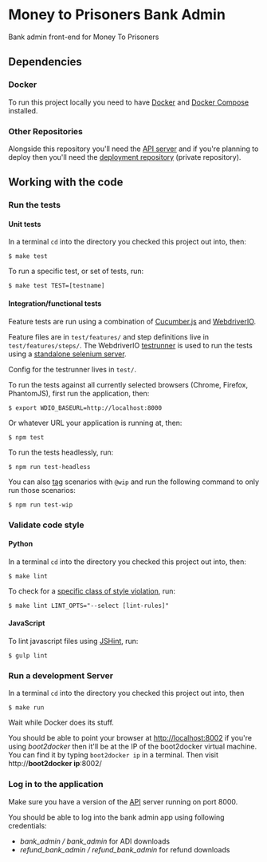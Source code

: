 
# Money to Prisoners Bank Admin

Bank admin front-end for Money To Prisoners

## Dependencies
### Docker
To run this project locally you need to have [Docker](http://docs.docker.com/installation/mac/) and [Docker Compose](https://docs.docker.com/compose/install/) installed.

### Other Repositories

Alongside this repository you'll need the [API server](https://github.com/ministryofjustice/money-to-prisoners-api) and if you're planning to deploy then you'll need the [deployment repository](https://github.com/ministryofjustice/money-to-prisoners-deploy) (private repository).

## Working with the code

### Run the tests

#### Unit tests

In a terminal `cd` into the directory you checked this project out into, then:

```
$ make test
```

To run a specific test, or set of tests, run:

```
$ make test TEST=[testname]
```

#### Integration/functional tests

Feature tests are run using a combination of [Cucumber.js](https://github.com/cucumber/cucumber-js) and [WebdriverIO](http://webdriver.io/api.html).

Feature files are in `test/features/` and step definitions live in `test/features/steps/`. The WebdriverIO [testrunner](http://webdriver.io/guide/testrunner/gettingstarted.html) is used to run the tests using a [standalone selenium server](https://www.npmjs.com/package/selenium-standalone).

Config for the testrunner lives in `test/`.

To run the tests against all currently selected browsers (Chrome, Firefox, PhantomJS), first run the application, then:
```
$ export WDIO_BASEURL=http://localhost:8000
```
Or whatever URL your application is running at, then:
```
$ npm test
```

To run the tests headlessly, run:
```
$ npm run test-headless
```

You can also [tag](https://github.com/cucumber/cucumber/wiki/Tags) scenarios with `@wip` and run the following command to only run those scenarios:
```
$ npm run test-wip
```


### Validate code style

#### Python

In a terminal `cd` into the directory you checked this project out into, then:

```
$ make lint
```

To check for a [specific class of style violation](http://flake8.readthedocs.org/en/latest/warnings.html), run:

```
$ make lint LINT_OPTS="--select [lint-rules]"
```

#### JavaScript

To lint javascript files using [JSHint](http://jshint.com/), run:
```
$ gulp lint
```

### Run a development Server

In a terminal `cd` into the directory you checked this project out into, then

```
$ make run
```

Wait while Docker does its stuff.

You should be able to point your browser at [http://localhost:8002](http://localhost:8002) if you're using *boot2docker* then it'll be at the IP of the boot2docker virtual machine. You can find it by typing `boot2docker ip` in a terminal. Then visit http://**boot2docker ip**:8002/

### Log in to the application

Make sure you have a version of the [API](https://github.com/ministryofjustice/money-to-prisoners-api) server running on port 8000.

You should be able to log into the bank admin app using following credentials:

- *bank_admin / bank_admin* for ADI downloads
- *refund_bank_admin / refund_bank_admin* for refund downloads

